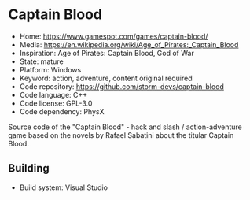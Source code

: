 # Captain Blood

- Home: https://www.gamespot.com/games/captain-blood/
- Media: https://en.wikipedia.org/wiki/Age_of_Pirates:_Captain_Blood
- Inspiration: Age of Pirates: Captain Blood, God of War
- State: mature
- Platform: Windows
- Keyword: action, adventure, content original required
- Code repository: https://github.com/storm-devs/captain-blood
- Code language: C++
- Code license: GPL-3.0
- Code dependency: PhysX

Source code of the "Captain Blood" - hack and slash / action-adventure game based on the novels by Rafael Sabatini about the titular Captain Blood.

## Building

- Build system: Visual Studio
